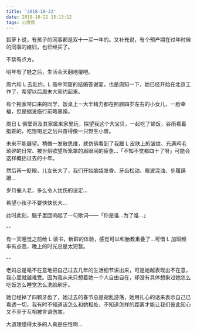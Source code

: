 ```yaml
---
title: '2018-10-22'
date: 2018-10-22 15:13:12
tags: 心慌慌
---
```


狐萝卜说，有孩子的同事都是双十一买一年的。又补充说，有个预产期在过年时候的同事的媳妇，也已经买了。

不禁有点方。

明年有了娃之后，生活会天翻地覆吧。

周六和 L 去赴约，L 高中同窗的结婚答谢宴，也是周知一下，她已经开始在北京工作了，希望以后周末大家约起来。

有个拖家带口来的同学，饭桌上一大半精力都在照顾四岁左右的小女儿，一脸幸福，但是据说临行前略暴躁。

周日 L 俩堂哥及其家属来家里玩，探望我这个大宝贝，一起吃了顿饭，谷雨看着挺乖的，吃饱喝足之后兴奋得像一只野生小兽。

未来不能展望。稍微一发散思维，就仿佛看到了我跟 L 皮肤上的皱纹、充满鸡毛琐碎的日常、被世俗欲望所笼罩的眉眼间的疲惫...「不知不觉都四十了呀」可能会这样概括过去的十年。

然后再一眨眼，儿女长大了，我们开始脑袋发昏、牙齿松动、眼波混浊、步履蹒跚...

岁月催人老，多么令人忧伤的设定...

希望小孩子不要快快长大...

此时此刻，脑子里回响起了一句歌词——「你是谁...为了谁...」

--

有一天睡觉之前给 L 读书，新鲜的体验，感觉可以和胎教重叠了...可惜 L 加班频率有点高，晚上的时光总是太短暂。

--

老妈总是毫不在意地把自己过去几年的生活细节讲出来，可是她越表现出不在意，我心里就越难受。因为我从来只想着她一个人自由自在，却没有具体想象过她怎么吃饭怎么睡觉怎么洗脸刷牙。

她已经掉了四颗牙齿了，她过去的春节总是胡乱游荡，她用扎心的话来表示自己已看透一切，我有时不知道该怎么和她相处，不知道怎样的距离才能让我们彼此知心又不至于互相被言语伤害。

大道理懂得太多的人真是任性啊...


